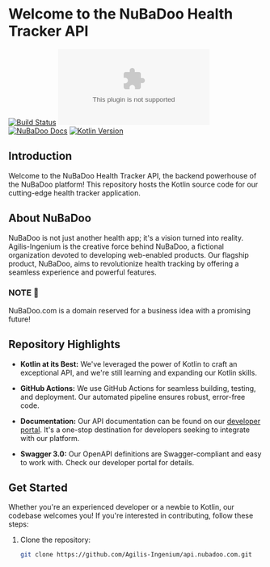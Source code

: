 # Welcome to the NuBaDoo Health Tracker API

[![Build Status](https://img.shields.io/github/workflow/status/Agilis-Ingenium/api.nubadoo.com/Build%20and%20Deploy?style=flat-square)](https://github.com/Agilis-Ingenium/api.nubadoo.com/actions)
[![Coverage](https://img.shields.io/coveralls/github/Agilis-Ingenium/api.nubadoo.com?style=flat-square)](https://coveralls.io/github/Agilis-Ingenium/api.nubadoo.com)
[![NuBaDoo Docs](https://img.shields.io/badge/docs-NuBaDoo%20API-blue?style=flat-square)](http://developer.nubadoo.com)
[![Kotlin Version](https://img.shields.io/badge/kotlin-1.6.0-orange.svg?style=flat-square)](https://kotlinlang.org/)

## Introduction

Welcome to the NuBaDoo Health Tracker API, the backend powerhouse of the NuBaDoo platform! This repository hosts the Kotlin source code for our cutting-edge health tracker application. 

## About NuBaDoo

NuBaDoo is not just another health app; it's a vision turned into reality. Agilis-Ingenium is the creative force behind NuBaDoo, a fictional organization devoted to developing web-enabled products. Our flagship product, NuBaDoo, aims to revolutionize health tracking by offering a seamless experience and powerful features.

### NOTE 📓

NuBaDoo.com is a domain reserved for a business idea with a promising future!

## Repository Highlights

- **Kotlin at its Best:** We've leveraged the power of Kotlin to craft an exceptional API, and we're still learning and expanding our Kotlin skills.

- **GitHub Actions:** We use GitHub Actions for seamless building, testing, and deployment. Our automated pipeline ensures robust, error-free code.

- **Documentation:** Our API documentation can be found on our [developer portal](http://developer.nubadoo.com). It's a one-stop destination for developers seeking to integrate with our platform.

- **Swagger 3.0:** Our OpenAPI definitions are Swagger-compliant and easy to work with. Check our developer portal for details.

## Get Started

Whether you're an experienced developer or a newbie to Kotlin, our codebase welcomes you! If you're interested in contributing, follow these steps:

1. Clone the repository:
   ```bash
   git clone https://github.com/Agilis-Ingenium/api.nubadoo.com.git
